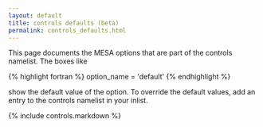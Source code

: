 ```yaml
---
layout: default
title: controls defaults (beta)
permalink: controls_defaults.html
---
```


This page documents the MESA options that are part of the controls
namelist.  The boxes like

{% highlight fortran %}
option_name = 'default'
{% endhighlight %}

show the default value of the option.  To override the default values,
add an entry to the controls namelist in your inlist.

<div id="toc-container"></div>

{% include controls.markdown %}

